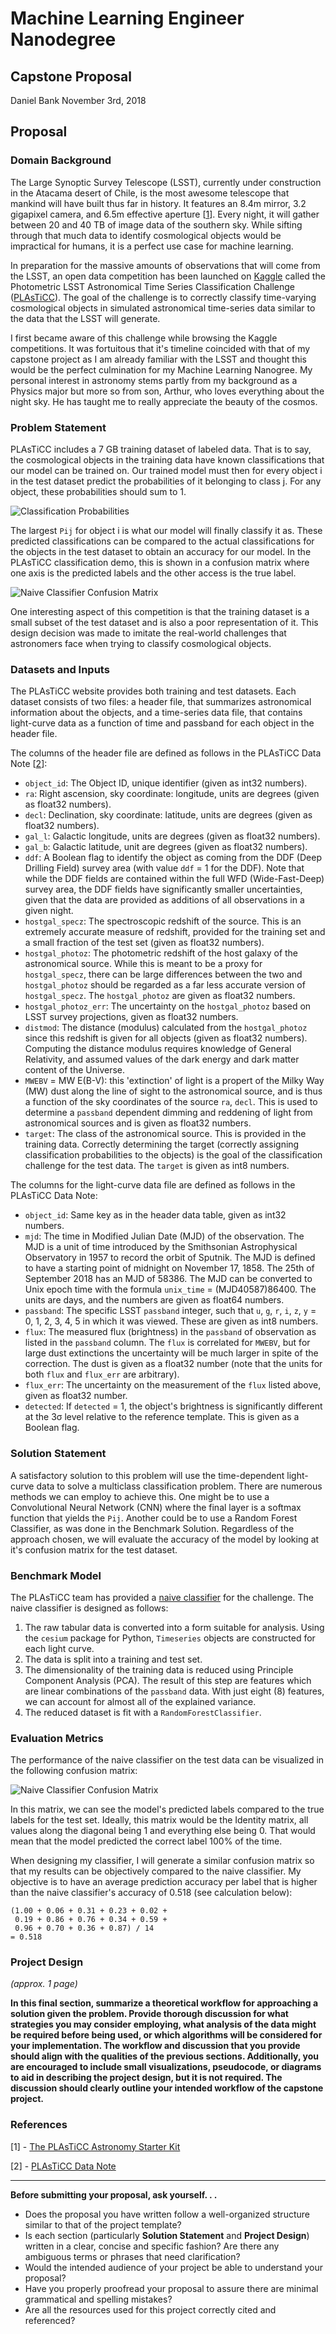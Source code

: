 # Machine Learning Engineer Nanodegree

## Capstone Proposal
Daniel Bank
November 3rd, 2018

## Proposal

### Domain Background

The Large Synoptic Survey Telescope (LSST), currently under construction in the Atacama desert of Chile, is the most awesome telescope that mankind will have built thus far in history.  It features an 8.4m mirror, 3.2 gigapixel camera, and 6.5m effective aperture [[1](#reference-1)].  Every night, it will gather between 20 and 40 TB of image data of the southern sky.  While sifting through that much data to identify cosmological objects would be impractical for humans, it is a perfect use case for machine learning.

In preparation for the massive amounts of observations that will come from the LSST, an open data competition has been launched on [Kaggle](https://www.kaggle.com) called the Photometric LSST Astronomical Time Series Classification Challenge ([PLAsTiCC](https://www.kaggle.com/c/PLAsTiCC-2018)).  The goal of the challenge is to correctly classify time-varying cosmological objects in simulated astronomical time-series data similar to the data that the LSST will generate.

I first became aware of this challenge while browsing the Kaggle competitions.  It was fortuitous that it's timeline coincided with that of my capstone project as I am already familiar with the LSST and thought this would be the perfect culmination for my Machine Learning Nanogree.  My personal interest in astronomy stems partly from my background as a Physics major but more so from son, Arthur, who loves everything about the night sky.  He has taught me to really appreciate the beauty of the cosmos.

### Problem Statement

PLAsTiCC includes a 7 GB training dataset of labeled data.  That is to say, the cosmological objects in the training data have known classifications that our model can be trained on.  Our trained model must then for every object i in the test dataset predict the probabilities of it belonging to class j.  For any object, these probabilities should sum to 1.

![Classification Probabilities](.github/probability_equations.png)

The largest `Pij` for object i is what our model will finally classify it as.  These predicted classifications can be compared to the actual classifications for the objects in the test dataset to obtain an accuracy for our model.  In the PLAsTiCC classification demo, this is shown in a confusion matrix where one axis is the predicted labels and the other access is the true label.

![Naive Classifier Confusion Matrix](.github/naive_classifier_confusion_matrix.png)

One interesting aspect of this competition is that the training dataset is a small subset of the test dataset and is also a poor representation of it.  This design decision was made to imitate the real-world challenges that astronomers face when trying to classify cosmological objects.

### Datasets and Inputs

The PLAsTiCC website provides both training and test datasets.  Each dataset consists of two files: a header file, that summarizes astronomical information about the objects, and a time-series data file, that contains light-curve data as a function of time and passband for each object in the header file.

The columns of the header file are defined as follows in the PLAsTiCC Data Note [[2](#reference-2)]:

- `object_id`: The Object ID, unique identifier (given as int32 numbers).
- `ra`: Right ascension, sky coordinate: longitude, units are degrees (given as float32 numbers).
- `decl`: Declination, sky coordinate: latitude, units are degrees (given as float32 numbers).
- `gal_l`: Galactic longitude, units are degrees (given as float32 numbers).
- `gal_b`: Galactic latitude, unit are degrees (given as float32 numbers).
- `ddf`: A Boolean flag to identify the object as coming from the DDF (Deep Drilling Field) survey area (with value `ddf` = 1 for the DDF).  Note that while the DDF fields are contained within the full WFD (Wide-Fast-Deep) survey area, the DDF fields have significantly smaller uncertainties, given that the data are provided as additions of all observations in a given night.
- `hostgal_specz`: The spectroscopic redshift of the source.  This is an extremely accurate measure of redshift, provided for the training set and a small fraction of the test set (given as float32 numbers).
- `hostgal_photoz`: The photometric redshift of the host galaxy of the astronomical source.  While this is meant to be a proxy for `hostgal_specz`, there can be large differences between the two and `hostgal_photoz` should be regarded as a far less accurate version of `hostgal_specz`.  The `hostgal_photoz` are given as float32 numbers.
- `hostgal_photoz_err`: The uncertainty on the `hostgal_photoz` based on LSST survey projections, given as float32 numbers.
- `distmod`: The distance (modulus) calculated from the `hostgal_photoz` since this redshift is given for all objects (given as float32 numbers).  Computing the distance modulus requires knowledge of General Relativity, and assumed values of the dark energy and dark matter content of the Universe.
- `MWEBV` = MW E(B-V): this 'extinction' of light is a propert of the Milky Way (MW) dust along the line of sight to the astronomical source, and is thus a function of the sky coordinates of the source `ra`, `decl`.  This is used to determine a `passband` dependent dimming and reddening of light from astronomical sources and is given as float32 numbers.
- `target`: The class of the astronomical source.  This is provided in the training data.  Correctly determining the target (correctly assigning classification probabilities to the objects) is the goal of the classification challenge for the test data.  The `target` is given as int8 numbers.

The columns for the light-curve data file are defined as follows in the PLAsTiCC Data Note:

- `object_id`: Same key as in the header data table, given as int32 numbers.
- `mjd`: The time in Modified Julian Date (MJD) of the observation.  The MJD is a unit of time introduced by the Smithsonian Astrophysical Observatory in 1957 to record the orbit of Sputnik.  The MJD is defined to have a starting point of midnight on November 17, 1858.  The 25th of September 2018 has an MJD of 58386.  The MJD can be converted to Unix epoch time with the formula `unix_time` = (MJD40587)86400.  The units are days, and the numbers are given as float64 numbers.
- `passband`: The specific LSST `passband` integer, such that `u`, `g`, `r`, `i`, `z`, `y` = 0, 1, 2, 3, 4, 5 in which it was viewed.  These are given as int8 numbers.
- `flux`: The measured flux (brightness) in the `passband` of observation as listed in the `passband` column.  The `flux` is correlated for `MWEBV`, but for large dust extinctions the uncertainty will be much larger in spite of the correction.  The dust is given as a float32 number (note that the units for both `flux` and `flux_err` are arbitrary).
- `flux_err`: The uncertainty on the measurement of the `flux` listed above, given as float32 number.
- `detected`: If `detected` = 1, the object's brightness is significantly different at the 3σ level relative to the reference template.  This is given as a Boolean flag.

### Solution Statement

A satisfactory solution to this problem will use the time-dependent light-curve data to solve a multiclass classification problem.  There are numerous methods we can employ to achieve this.  One might be to use a Convolutional Neural Network (CNN) where the final layer is a softmax function that yields the `Pij`.  Another could be to use a Random Forest Classifier, as was done in the Benchmark Solution.  Regardless of the approach chosen, we will evaluate the accuracy of the model by looking at it's confusion matrix for the test dataset.  

### Benchmark Model

The PLAsTiCC team has provided a [naive classifier](https://www.kaggle.com/michaelapers/the-plasticc-astronomy-classification-demo) for the challenge.  The naive classifier is designed as follows:

1. The raw tabular data is converted into a form suitable for analysis.  Using the `cesium` package for Python, `Timeseries` objects are constructed for each light curve.
2. The data is split into a training and test set.
3. The dimensionality of the training data is reduced using Principle Component Analysis (PCA).  The result of this step are features which are linear combinations of the `passband` data.  With just eight (8) features, we can account for almost all of the explained variance.
4. The reduced dataset is fit with a `RandomForestClassifier`.

### Evaluation Metrics

The performance of the naive classifier on the test data can be visualized in the following confusion matrix:

![Naive Classifier Confusion Matrix](.github/naive_classifier_confusion_matrix.png)

In this matrix, we can see the model's predicted labels compared to the true labels for the test set.  Ideally, this matrix would be the Identity matrix, all values along the diagonal being 1 and everything else being 0.  That would mean that the model predicted the correct label 100% of the time.

When designing my classifier, I will generate a similar confusion matrix so that my results can be objectively compared to the naive classifier.  My objective is to have an average prediction accuracy per label that is higher than the naive classifier's accuracy of 0.518 (see calculation below):

```
(1.00 + 0.06 + 0.31 + 0.23 + 0.02 +
 0.19 + 0.86 + 0.76 + 0.34 + 0.59 +
 0.96 + 0.70 + 0.36 + 0.87) / 14
= 0.518
```

### Project Design
_(approx. 1 page)_

**In this final section, summarize a theoretical workflow for approaching a solution given the problem. Provide thorough discussion for what strategies you may consider employing, what analysis of the data might be required before being used, or which algorithms will be considered for your implementation. The workflow and discussion that you provide should align with the qualities of the previous sections. Additionally, you are encouraged to include small visualizations, pseudocode, or diagrams to aid in describing the project design, but it is not required. The discussion should clearly outline your intended workflow of the capstone project.**

### References

<a name="reference-1"></a>[1] - [The PLAsTiCC Astronomy Starter Kit](https://www.kaggle.com/michaelapers/the-plasticc-astronomy-starter-kit)

<a name="reference-2"></a>[2] - [PLAsTiCC Data Note](https://www.kaggle.com/c/PLAsTiCC-2018/download/data_note.pdf)

-----------

**Before submitting your proposal, ask yourself. . .**

- Does the proposal you have written follow a well-organized structure similar to that of the project template?
- Is each section (particularly **Solution Statement** and **Project Design**) written in a clear, concise and specific fashion? Are there any ambiguous terms or phrases that need clarification?
- Would the intended audience of your project be able to understand your proposal?
- Have you properly proofread your proposal to assure there are minimal grammatical and spelling mistakes?
- Are all the resources used for this project correctly cited and referenced?
